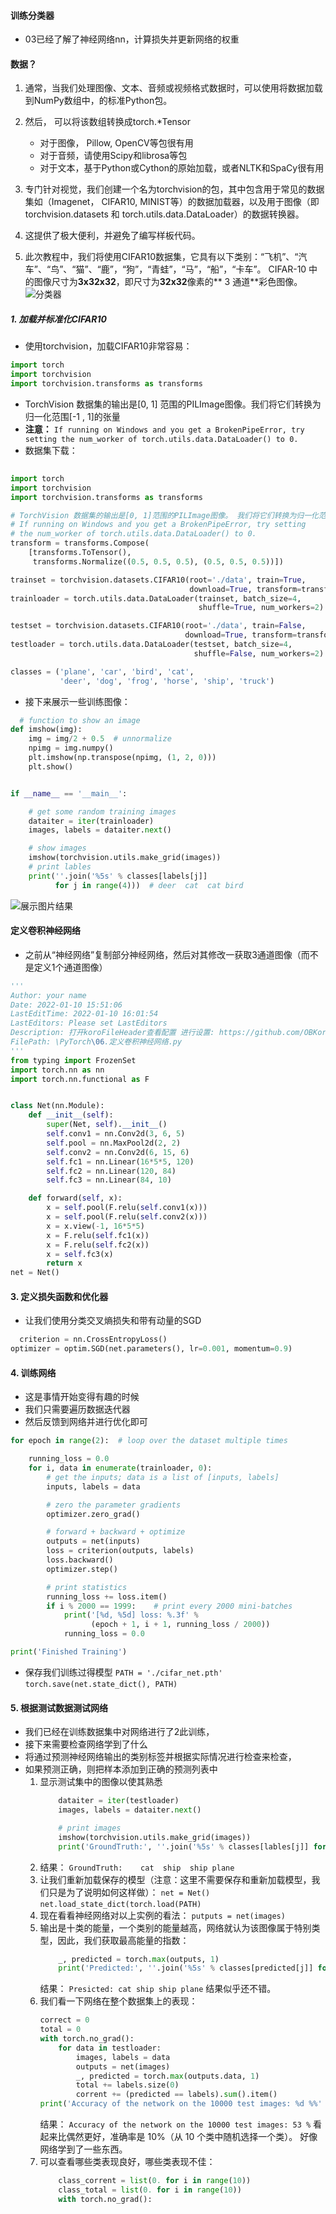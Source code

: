 #### 训练分类器
- 03已经了解了神经网络nn，计算损失并更新网络的权重
  
#### 数据？
1. 通常，当我们处理图像、文本、音频或视频格式数据时，可以使用将数据加载到NumPy数组中，的标准Python包。
2. 然后， 可以将该数组转换成torch.*Tensor
    - 对于图像， Pillow, OpenCV等包很有用
    - 对于音频，请使用Scipy和librosa等包
    - 对于文本，基于Python或Cython的原始加载，或者NLTK和SpaCy很有用

3. 专门针对视觉，我们创建一个名为torchvision的包，其中包含用于常见的数据集如（Imagenet， CIFAR10, MINIST等）的数据加载器，以及用于图像（即torchvision.datasets 和 torch.utils.data.DataLoader）的数据转换器。
4. 这提供了极大便利，并避免了编写样板代码。
5. 此次教程中，我们将使用CIFAR10数据集，它具有以下类别：“飞机”、“汽车”、“鸟”、“猫”、“鹿”，“狗”，“青蛙”，“马”，“船”，“卡车”。 CIFAR-10 中的图像尺寸为**3x32x32**，即尺寸为**32x32**像素的** 3 通道**彩色图像。
![分类器](https://pytorch.apachecn.org/docs/1.7/img/ae800707f2489607d51d67499071db16.png)


##### 1. 加载并标准化CIFAR10
- 使用torchvision，加载CIFAR10非常容易：
```python
import torch
import torchvision
import torchvision.transforms as transforms
```

- TorchVision 数据集的输出是[0, 1] 范围的PILImage图像。我们将它们转换为归一化范围[-1 , 1]的张量
- **注意：** `If running on Windows and you get a BrokenPipeError, try setting
the num_worker of torch.utils.data.DataLoader() to 0.
`
- 数据集下载：
```Python
    
import torch
import torchvision
import torchvision.transforms as transforms

# TorchVision 数据集的输出是[0, 1]范围的PILImage图像。 我们将它们转换为归一化范围[-1, 1]的张量。
# If running on Windows and you get a BrokenPipeError, try setting
# the num_worker of torch.utils.data.DataLoader() to 0.
transform = transforms.Compose(
    [transforms.ToTensor(),
     transforms.Normalize((0.5, 0.5, 0.5), (0.5, 0.5, 0.5))])

trainset = torchvision.datasets.CIFAR10(root='./data', train=True,
                                        download=True, transform=transform)
trainloader = torch.utils.data.DataLoader(trainset, batch_size=4,
                                          shuffle=True, num_workers=2)

testset = torchvision.datasets.CIFAR10(root='./data', train=False,
                                       download=True, transform=transform)
testloader = torch.utils.data.DataLoader(testset, batch_size=4,
                                         shuffle=False, num_workers=2)

classes = ('plane', 'car', 'bird', 'cat',
           'deer', 'dog', 'frog', 'horse', 'ship', 'truck')
```

- 接下来展示一些训练图像：
```Python
  # function to show an image
def imshow(img):
    img = img/2 + 0.5  # unnormalize
    npimg = img.numpy()
    plt.imshow(np.transpose(npimg, (1, 2, 0)))
    plt.show()


if __name__ == '__main__':

    # get some random training images
    dataiter = iter(trainloader)
    images, labels = dataiter.next()

    # show images
    imshow(torchvision.utils.make_grid(images))
    # print lables
    print(''.join('%5s' % classes[labels[j]]
          for j in range(4)))  # deer  cat  cat bird
```

![展示图片结果](https://pytorch.apachecn.org/docs/1.7/img/aaf8c905effc5044cb9691420e5261fa.png)

#### 定义卷积神经网络
- 之前从“神经网络”复制部分神经网络，然后对其修改一获取3通道图像（而不是定义1个通道图像）
```python
'''
Author: your name
Date: 2022-01-10 15:51:06
LastEditTime: 2022-01-10 16:01:54
LastEditors: Please set LastEditors
Description: 打开koroFileHeader查看配置 进行设置: https://github.com/OBKoro1/koro1FileHeader/wiki/%E9%85%8D%E7%BD%AE
FilePath: \PyTorch\06.定义卷积神经网络.py
'''
from typing import FrozenSet
import torch.nn as nn
import torch.nn.functional as F


class Net(nn.Module):
    def __init__(self):
        super(Net, self).__init__()
        self.conv1 = nn.Conv2d(3, 6, 5)
        self.pool = nn.MaxPool2d(2, 2)
        self.conv2 = nn.Conv2d(6, 15, 6)
        self.fc1 = nn.Linear(16*5*5, 120)
        self.fc2 = nn.Linear(120, 84)
        self.fc3 = nn.Linear(84, 10)

    def forward(self, x):
        x = self.pool(F.relu(self.conv1(x)))
        x = self.pool(F.relu(self.conv2(x)))
        x = x.view(-1, 16*5*5)
        x = F.relu(self.fc1(x))
        x = F.relu(self.fc2(x))
        x = self.fc3(x)
        return x
net = Net()
```

#### 3. 定义损失函数和优化器
- 让我们使用分类交叉熵损失和带有动量的SGD
```python
  criterion = nn.CrossEntropyLoss()
optimizer = optim.SGD(net.parameters(), lr=0.001, momentum=0.9)
```
#### 4. 训练网络
- 这是事情开始变得有趣的时候
- 我们只需要遍历数据迭代器
- 然后反馈到网络并进行优化即可
```python
for epoch in range(2):  # loop over the dataset multiple times

    running_loss = 0.0
    for i, data in enumerate(trainloader, 0):
        # get the inputs; data is a list of [inputs, labels]
        inputs, labels = data

        # zero the parameter gradients
        optimizer.zero_grad()

        # forward + backward + optimize
        outputs = net(inputs)
        loss = criterion(outputs, labels)
        loss.backward()
        optimizer.step()

        # print statistics
        running_loss += loss.item()
        if i % 2000 == 1999:    # print every 2000 mini-batches
            print('[%d, %5d] loss: %.3f' %
                  (epoch + 1, i + 1, running_loss / 2000))
            running_loss = 0.0

print('Finished Training')
```
- 保存我们训练过得模型
  `PATH = './cifar_net.pth'`
  `torch.save(net.state_dict(), PATH)`

#### 5. 根据测试数据测试网络
- 我们已经在训练数据集中对网络进行了2此训练，
- 接下来需要检查网络学到了什么
- 将通过预测神经网络输出的类别标签并根据实际情况进行检查来检查，
- 如果预测正确，则把样本添加到正确的预测列表中
    1. 显示测试集中的图像以使其熟悉
        ```python
            dataiter = iter(testloader)
            images, labels = dataiter.next()

            # print images
            imshow(torchvision.utils.make_grid(images))
            print('GroundTruth:', ''.join('%5s' % classes[lables[j]] for j in range(4)))
        ````
    2. 结果：
        `GroundTruth:    cat  ship  ship plane`
    3. 让我们重新加载保存的模型（注意：这里不需要保存和重新加载模型，我们只是为了说明如何这样做）：
        `net = Net()`
        `net.load_state_dict(torch.load(PATH)`
    4. 现在看看神经网络对以上实例的看法：
        `putputs = net(images)`
    5. 输出是十类的能量，一个类别的能量越高，网络就认为该图像属于特别类型，因此，我们获取最高能量的指数：
        ```python
            _, predicted = torch.max(outputs, 1)
            print('Predicted:', ''.join('%5s' % classes[predicted[j]] for j in range(4)))
        
        ```
        结果：
        `Presicted: cat ship ship plane`
        结果似乎还不错。
    6. 我们看一下网络在整个数据集上的表现：
        ```Python
        correct = 0 
        total = 0
        with torch.no_grad():
            for data in testloader:
                images, labels = data
                outputs = net(images)
                _, predicted = torch.max(outputs.data, 1)
                total += labels.size(0)
                corrent += (predicted == labels).sum().item()
        print('Accuracy of the network on the 10000 test images: %d %%' % (100* correct / total))
        ```
        结果：
        `Accuracy of the network on the 10000 test images: 53 %`
        看起来比偶然更好，准确率是 10%（从 10 个类中随机选择一个类）。 好像网络学到了一些东西。
    7. 可以查看哪些类表现良好，哪些类表现不佳：
        ```python
            class_corrent = list(0. for i in range(10))
            class_total = list(0. for i in range(10))
            with torch.no_grad():
                
        ```

    